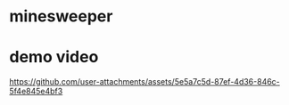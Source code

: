 # minesweeper

# demo video
https://github.com/user-attachments/assets/5e5a7c5d-87ef-4d36-846c-5f4e845e4bf3

